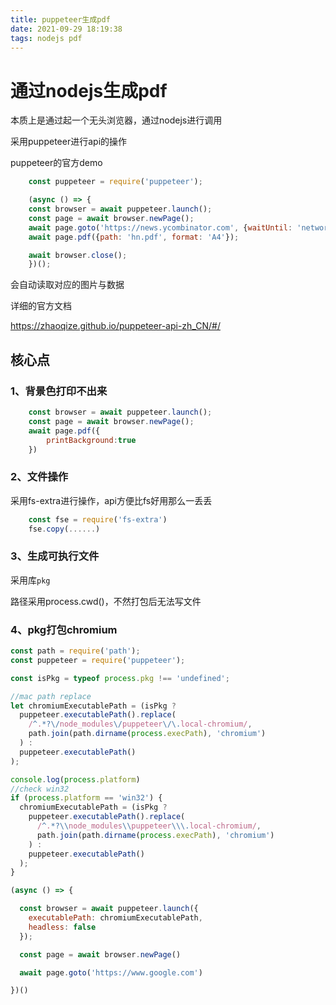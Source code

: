 ```yaml
---
title: puppeteer生成pdf
date: 2021-09-29 18:19:38
tags: nodejs pdf
---
```


# 通过nodejs生成pdf

本质上是通过起一个无头浏览器，通过nodejs进行调用

采用puppeteer进行api的操作

puppeteer的官方demo

```javascript
    const puppeteer = require('puppeteer');

    (async () => {
    const browser = await puppeteer.launch();
    const page = await browser.newPage();
    await page.goto('https://news.ycombinator.com', {waitUntil: 'networkidle2'});
    await page.pdf({path: 'hn.pdf', format: 'A4'});

    await browser.close();
    })();
```

会自动读取对应的图片与数据

详细的官方文档

https://zhaoqize.github.io/puppeteer-api-zh_CN/#/


## 核心点

### 1、背景色打印不出来

```javascript
    const browser = await puppeteer.launch();
    const page = await browser.newPage();
    await page.pdf({
        printBackground:true
    })
```

### 2、文件操作
采用fs-extra进行操作，api方便比fs好用那么一丢丢

```javascript
    const fse = require('fs-extra')
    fse.copy(......)
```

### 3、生成可执行文件

采用库`pkg`

路径采用process.cwd()，不然打包后无法写文件

### 4、pkg打包chromium

```javascript
const path = require('path');
const puppeteer = require('puppeteer');

const isPkg = typeof process.pkg !== 'undefined';

//mac path replace
let chromiumExecutablePath = (isPkg ?
  puppeteer.executablePath().replace(
    /^.*?\/node_modules\/puppeteer\/\.local-chromium/,
    path.join(path.dirname(process.execPath), 'chromium')
  ) :
  puppeteer.executablePath()
);

console.log(process.platform)
//check win32
if (process.platform == 'win32') {
  chromiumExecutablePath = (isPkg ?
    puppeteer.executablePath().replace(
      /^.*?\\node_modules\\puppeteer\\\.local-chromium/,
      path.join(path.dirname(process.execPath), 'chromium')
    ) :
    puppeteer.executablePath()
  );
}

(async () => {

  const browser = await puppeteer.launch({
    executablePath: chromiumExecutablePath,
    headless: false
  });

  const page = await browser.newPage()

  await page.goto('https://www.google.com')

})()
```